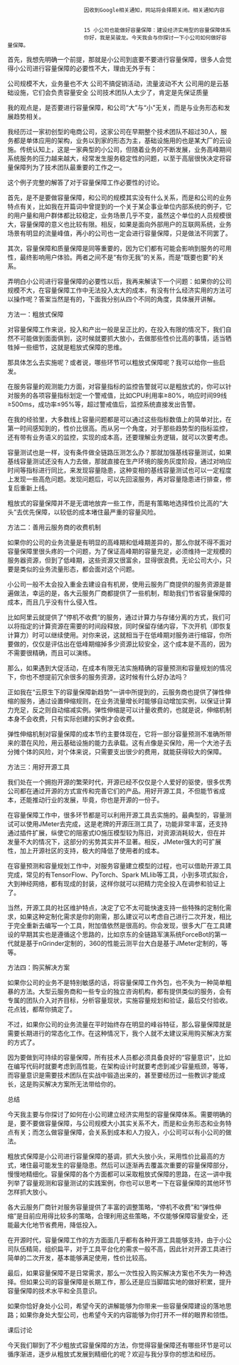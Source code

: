 
                            
                            因收到Google相关通知，网站将会择期关闭。相关通知内容
                            
                            
                            15 小公司也能做好容量保障：建设经济实用型的容量保障体系
                            你好，我是吴骏龙。今天我会与你探讨一下小公司如何做好容量保障。

首先，我想先明确一个前提，那就是小公司到底要不要进行容量保障，很多人会觉得小公司进行容量保障的必要性不大，理由无外乎有：


公司规模不大，业务量也不大
公司不搞促销活动，流量波动不大
公司用的是云基础设施，它们会负责容量安全
公司技术团队人太少了，肯定是先保证质量


我的观点是，是否要进行容量保障，和公司“大”与“小”无关，而是与业务形态和发展趋势相关。

我经历过一家初创型的电商公司，这家公司在早期整个技术团队不超过30人，服务都是单体应用的架构，业务以到家的形态为主，基础设施用的也是某大厂的云设施。传统认知上，这是一家典型的小公司，但随着业务的不断发展，业务高峰期间系统服务的压力越来越大，经常发生服务稳定性的问题，以至于高层很快决定将容量保障列为了技术团队最重要的工作之一。

这个例子完整的解答了对于容量保障工作必要性的讨论。

首先，是不是要做容量保障，和公司的规模其实没有什么关系，而是和公司的业务特点有关，比如我在开篇词中曾提到的一个关于某企事业单位内部系统的例子，它的用户量和用户群体都比较稳定，业务场景几乎不变，虽然这个单位的人员规模很大，容量保障的意义也比较有限。相反，如果是面向外部用户的互联网系统，业务场景有明显的流量峰值，再小的公司也一定会进行容量保障，只是做法不同罢了。

其次，容量保障和质量保障是同等重要的，因为它们都有可能会影响到服务的可用性，最终影响用户体验。两者之间不是“有你无我”的关系，而是“既要也要”的关系。

弄明白小公司进行容量保障的必要性以后，我再来解读下一个问题：如果你的公司规模不大，在容量保障工作中无法投入太大的成本，有没有什么经济实用的方法可以操作呢？答案当然是有的，下面我分别从四个不同的角度，具体展开讲解。

方法一：粗放式保障

对容量保障工作来说，投入和产出一般是呈正比的，在投入有限的情况下，我们自然不可能做到面面俱到，这时候就要抓大放小，去做那些性价比高的事情，适当牺牲掉一些细节，这就是粗放式保障的思维。

那具体怎么去实施呢？或者说，哪些环节可以粗放式保障呢？我可以给你一些启发。

在服务容量的观测能力方面，对容量指标的监控告警就可以是粗放式的，你可以针对服务的各项容量指标划定一个警戒值，比如CPU利用率≥80%，响应时间99线≥500ms，成功率≤95%等，超过警戒值后，监控系统直接发出告警。

在我的经验里，大多数线上容量问题都是可以通过这些指标数值上的简单对比，在第一时间感知到的，性价比很高。而从另一个角度，对于那些趋势型的指标监控，还有带有业务语义的监控，实现的成本高，还要理解业务逻辑，就可以次要考虑。

容量测试也是一样，没有条件做全链路压测怎么办？那就加强基线容量测试，如果基线容量测试还没有人力去做，那就直接在生产环境的服务灰度阶段，通过对响应时间等指标进行同比，来发现容量隐患，这种变相的基线容量测试也可以一定程度上发现一些高危问题。发现问题后，可以先回滚服务，再对容量隐患进行排查，修复后重新上线。

粗放式的容量保障并不是无谓地放弃一些工作，而是有策略地选择性价比高的“大头”去优先保障，以较低的成本堵住最严重的容量风险。

方法二：善用云服务商的收费机制

如果你的公司的业务流量是有明显的高峰期和低峰期差异的，那么你就不得不面对容量保障里很头疼的一个问题，为了保证高峰期的容量充足，必须维持一定规模的服务器资源，但到了低峰期，这些资源又很富余，显得很浪费。无论公司大小，只要是类似的业务流量形态，都会面对这个问题。

小公司一般不太会投入重金去建设自有机房，使用云服务厂商提供的服务资源是普遍做法，幸运的是，各大云服务厂商都提供了一些机制，帮助我们节省容量保障的成本，而且几乎没有什么侵入性。

比如阿里云就提供了“停机不收费”的服务，通过计算力与存储分离的方式，我们可以将指定的计算资源在需要的时间段释放，同时保留存储内容，下次开机（即恢复计算力）时可以继续使用。对你来说，这就相当于在低峰期对服务进行缩容，你所要做的，仅仅是评估出在低峰期缩掉多少资源比较安全，这个成本是不高的，因为不需要很精确，而且可以演练。

那么，如果遇到大促活动，在成本有限无法实施精确的容量预测和容量规划的情况下，你也不想提前冗余很多的服务资源，这时候有什么好办法吗？

正如我在“云原生下的容量保障新趋势”一讲中所提到的，云服务商也提供了弹性伸缩的服务，通过设置伸缩规则，在业务流量增长时能够自动增加实例，以保证计算力充足，反之则自动缩减实例。弹性伸缩是可以计量收费的，也就是说，伸缩机制本身不会收费，只有实际创建的实例才会收费。

弹性伸缩机制对容量保障的成本节约主要体现在，它将一部分容量预测不准确所带来的潜在风险，用云基础设施的能力去承载。这有点像是买保险，用一个大池子去分摊个体的风险，对个体来说，只需要支出很少的费用，就能获得较大的保障。

方法三：用好开源工具

我们处在一个拥抱开源的繁荣时代，开源已经不仅仅是个人爱好的驱使，很多优秀公司都在通过开源的方式宣传和完善它们的产品。用好开源工具，不但能节省成本，还能推动行业的发展，毕竟，你也是开源的一份子。

在容量保障工作中，很多环节都是可以利用开源工具去实施的。最典型的，容量测试可以使用JMeter去完成，这是老牌的开源压测工具了，功能非常丰富，还支持通过插件扩展，纵使它的阻塞式IO施压模型较为陈旧，对资源消耗较大，但在并发量不大的情况下，这部分的劣势其实并不显著。相反，JMeter强大的可扩展性，加上开源社区的支持，极大的降低了使用者的成本。

在容量预测和容量规划工作中，对服务容量建立模型的过程，也可以借助开源工具完成，常见的有TensorFlow、PyTorch、Spark MLlib等工具，小到多项式拟合，大到神经网络，都有现成的封装，这样你就可以把精力完全投入在调参和验证上了。

当然，开源工具的社区维护特点，决定了它不太可能快速支持一些特殊的定制化需求，如果这种定制化需求是你的刚需，那么建议可以考虑自己进行二次开发，相比于完全重新去编写一个工具，附加值依然是很高的。你会发现，很多大厂在工具建设的早期其实也是遵循这个思路的，比如京东的全链路军演系统ForceBot的第一代就是基于nGrinder定制的，360的性能云测平台大白是基于JMeter定制的，等等。

方法四：购买解决方案

如果你公司的业务不是特别敏感的话，将容量保障工作外包，也不失为一种简单粗暴的方法。大型云服务商和一些专业的独立咨询机构，都有提供类似的服务，会有专属的团队介入对齐目标，分析容量现状，实施容量规划和验证，最后交付验收。花点钱，都帮你搞定了。

不过，如果你公司的业务流量在平时始终存在明显的峰谷特征，那么容量保障就是需要长期进行的常态化工作。在这种情况下，我个人就不太建议采用购买解决方案的方式了。

因为要做到可持续的容量保障，所有技术人员都必须具备良好的“容量意识”，比如在编写代码时就要考虑到高性能，在架构设计时就要考虑到减少容量瓶颈，等等，而容量意识是需要技术团队在实战中锻造出来的，甚至要经历过一些教训才能成长，这是购买解决方案所无法带给你的。

总结

今天我主要与你探讨了如何在小公司建立经济实用型的容量保障体系。需要明确的是，要不要做容量保障，与公司规模大小其实关系不大，而是和业务形态和业务特点有关；而怎么做容量保障，会关系到成本和人力投入，小公司可以有小公司的做法。

粗放式保障是小公司进行容量保障的基调，抓大头放小头，采用性价比最高的方式，堵住最可能发生的容量隐患。然后可以逐渐再去覆盖次重要的容量保障部分，慢慢地精细化。容量保障的各个方面都可以采取粗放式保障的思路，在这一讲中我列举了容量观测和容量测试的实践案例，你也可以思考一下在容量保障的其他环节怎样抓大放小。

各大云服务厂商针对服务容量提供了丰富的调整策略，“停机不收费”和“弹性伸缩”是目前应用得比较多的策略，合理利用这些策略，不仅能够保障容量安全，还能最大化地节省费用，降低投入。

在开源时代，容量保障工作的方方面面几乎都有各种开源工具能够支持，由于小公司队伍精简，组织扁平，对于工具平台化的需求一般不高，因此针对开源工具进行简单的二次开发，基本能够满足使用，性价比较高。

最后，如果容量保障不是日常需求，那么一次性投入购买解决方案也不失为一种选择。但如果公司的容量保障是长期工作，那么还是应当脚踏实地的做好积累，提升容量保障的技术水平和全员意识。

如果你恰好身处小公司，希望今天的讲解能够为你带来一些容量保障建设的落地思路；如果你身处大型公司，也希望今天的内容能够为你打开不一样的眼界和领悟。

课后讨论

今天我们聊到了不少粗放式容量保障的方法，你觉得容量保障还有哪些环节是可以循序渐进，逐步从粗放式发展到精细化的呢？欢迎与我分享你的想法和经历。

                        
                        
                            